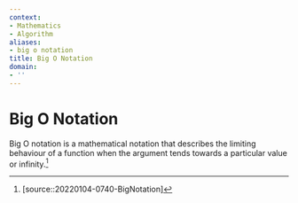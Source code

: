```yaml
---
context:
- Mathematics
- Algorithm
aliases:
- big o notation
title: Big O Notation
domain:
- ''
---
```


# Big O Notation

Big O notation is a mathematical notation that describes the limiting behaviour of a function when the argument tends towards a particular value or infinity.[^1]

[^1]: [source::20220104-0740-BigNotation]

